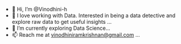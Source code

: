 - 👋 Hi, I’m @Vinodhini-h
- 👀 I love working with Data. Interested in being a data detective and explore raw data to get useful insights ...
- 🌱 I’m currently exploring Data Science...
- 📫 Reach me at vinodhiniramkrishnan@gmail.com ...

<!---
Vinodhini-h/Vinodhini-h is a ✨ special ✨ repository because its `README.md` (this file) appears on your GitHub profile.
You can click the Preview link to take a look at your changes.
--->
